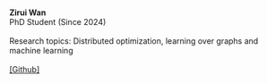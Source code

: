 \
**Zirui Wan**\
PhD Student (Since 2024)\
\
Research topics: Distributed optimization, learning over graphs and machine learning\
\
[[Github]](https://github.com/WANDennis)